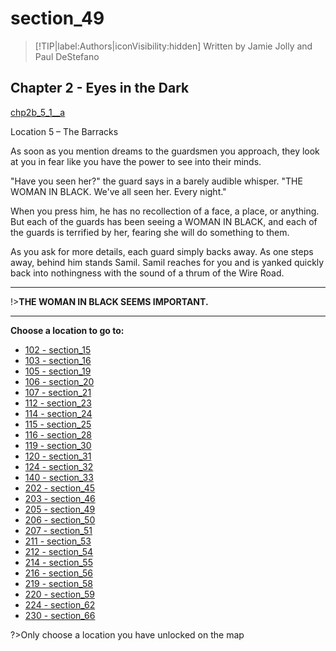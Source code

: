 
# section_49

>[!TIP|label:Authors|iconVisibility:hidden]
>Written by Jamie Jolly and Paul DeStefano

## Chapter 2 - Eyes in the Dark

[chp2b_5_1__a](../../decomp/app/src/main/res/raw/chp2b_5_1__a.mp3 ':include :type=audio')

Location 5 – The Barracks

As soon as you mention dreams to the guardsmen you approach, they look at you in fear like you have the power to see into their minds.

"Have you seen her?" the guard says in a barely audible whisper. "THE WOMAN IN BLACK. We've all seen her. Every night."

When you press him, he has no recollection of a face, a place, or anything. But each of the guards has been seeing a WOMAN IN BLACK, and each of the guards is terrified by her, fearing she will do something to them.

As you ask for more details, each guard simply backs away. As one steps away, behind him stands Samil. Samil reaches for you and is yanked quickly back into nothingness with the sound of a thrum of the Wire Road.

---

!>**THE WOMAN IN BLACK SEEMS IMPORTANT.** 

---



**Choose a location to go to:**

- [102 - section_15](output/chapter2/section_15.md)
- [103 - section_16](output/chapter2/section_16.md)
- [105 - section_19](output/chapter2/section_19.md)
- [106 - section_20](output/chapter2/section_20.md)
- [107 - section_21](output/chapter2/section_21.md)
- [112 - section_23](output/chapter2/section_23.md)
- [114 - section_24](output/chapter2/section_24.md)
- [115 - section_25](output/chapter2/section_25.md)
- [116 - section_28](output/chapter2/section_28.md)
- [119 - section_30](output/chapter2/section_30.md)
- [120 - section_31](output/chapter2/section_31.md)
- [124 - section_32](output/chapter2/section_32.md)
- [140 - section_33](output/chapter2/section_33.md)
- [202 - section_45](output/chapter2/section_45.md)
- [203 - section_46](output/chapter2/section_46.md)
- [205 - section_49](output/chapter2/section_49.md)
- [206 - section_50](output/chapter2/section_50.md)
- [207 - section_51](output/chapter2/section_51.md)
- [211 - section_53](output/chapter2/section_53.md)
- [212 - section_54](output/chapter2/section_54.md)
- [214 - section_55](output/chapter2/section_55.md)
- [216 - section_56](output/chapter2/section_56.md)
- [219 - section_58](output/chapter2/section_58.md)
- [220 - section_59](output/chapter2/section_59.md)
- [224 - section_62](output/chapter2/section_62.md)
- [230 - section_66](output/chapter2/section_66.md)


?>Only choose a location you have unlocked on the map


